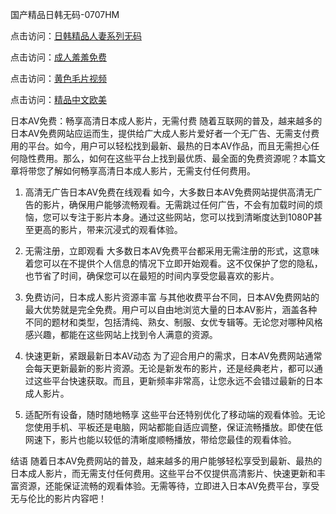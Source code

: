 国产精品日韩无码-0707HM

点击访问：<a href="https://bered.pages.dev/">日韩精品人妻系列无码</a>

点击访问：<a href="https://cfad.pages.dev/">成人羞羞免费</a>

点击访问：<a href="https://gsd-agv.pages.dev/">黄色毛片视频</a>

点击访问：<a href="https://bsdf-5f5.pages.dev/">精品中文欧美</a>

日本AV免费：畅享高清日本成人影片，无需付费
随着互联网的普及，越来越多的日本AV免费网站应运而生，提供给广大成人影片爱好者一个无广告、无需支付费用的平台。如今，用户可以轻松找到最新、最热的日本AV作品，而且无需担心任何隐性费用。那么，如何在这些平台上找到最优质、最全面的免费资源呢？本篇文章将带您了解如何畅享高清日本成人影片，无需支付任何费用。

1. 高清无广告日本AV免费在线观看
如今，大多数日本AV免费网站提供高清无广告的影片，确保用户能够流畅观看。无需跳过任何广告，不会有加载时间的烦恼，您可以专注于影片本身。通过这些网站，您可以找到清晰度达到1080P甚至更高的影片，带来沉浸式的观看体验。

2. 无需注册，立即观看
大多数日本AV免费平台都采用无需注册的形式，这意味着您可以在不提供个人信息的情况下立即开始观看。这不仅保护了您的隐私，也节省了时间，确保您可以在最短的时间内享受您最喜欢的影片。

3. 免费访问，日本成人影片资源丰富
与其他收费平台不同，日本AV免费网站的最大优势就是完全免费。用户可以自由地浏览大量的日本AV影片，涵盖各种不同的题材和类型，包括清纯、熟女、制服、女优专辑等。无论您对哪种风格感兴趣，都能在这些网站上找到令人满意的资源。

4. 快速更新，紧跟最新日本AV动态
为了迎合用户的需求，日本AV免费网站通常会每天更新最新的影片资源。无论是新发布的影片，还是经典老片，都可以通过这些平台快速获取。而且，更新频率非常高，让您永远不会错过最新的日本成人影片。

5. 适配所有设备，随时随地畅享
这些平台还特别优化了移动端的观看体验。无论您使用手机、平板还是电脑，网站都能自适应调整，保证流畅播放。即使在低网速下，影片也能以较低的清晰度顺畅播放，带给您最佳的观看体验。

结语
随着日本AV免费网站的普及，越来越多的用户能够轻松享受到最新、最热的日本成人影片，而无需支付任何费用。这些平台不仅提供高清影片、快速更新和丰富资源，还能保证流畅的观看体验。无需等待，立即进入日本AV免费平台，享受无与伦比的影片内容吧！






<span style="display:none;">[Canonical link](https://github.com/mjq1221/35345 ）</span>
